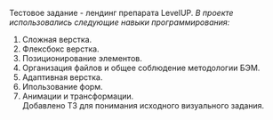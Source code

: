 Тестовое задание - лендинг препарата LevelUP.
*В проекте использовались следующие навыки программирования:*
1. Сложная верстка.
2. Флексбокс верстка.
3. Позиционирование элементов.
4. Организация файлов и общее соблюдение методологии БЭМ.
5. Адаптивная верстка.  
6. Ипользование форм.  
7. Анимации и трансформации.  
Добавлено ТЗ для понимания исходного визуального задания.


